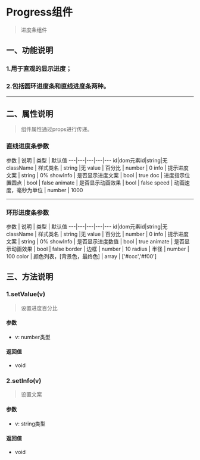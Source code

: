 # Progress组件
> 进度条组件
## 一、功能说明
### 1.用于直观的显示进度；
### 2.包括圆环进度条和直线进度条两种。

---

## 二、属性说明
> 组件属性通过props进行传递。

### 直线进度条参数

参数 | 说明 | 类型 | 默认值
---|---|---|---|---
id|dom元素id|string|无
className | 样式类名 | string |无
value | 百分比 | number | 0
info | 提示进度文案 | string | 0%
showInfo | 是否显示进度文案 | bool | true
doc | 进度指示位置圆点 | bool | false
animate | 是否显示动画效果 | bool | false
speed | 动画速度，毫秒为单位 | number | 1000

---

### 环形进度条参数

参数 | 说明 | 类型 | 默认值
---|---|---|---|---
id|dom元素id|string|无
className | 样式类名 | string |无
value | 百分比 | number | 0
info | 提示进度文案 | string | 0%
showInfo | 是否显示进度数值 | bool | true
animate | 是否显示动画效果 | bool | false
border | 边框 | number | 10
radius | 半径 | number | 100
color | 颜色列表，[背景色，最终色] | array | ['#ccc','#f00']



## 三、方法说明
### 1.setValue(v)
> 设置进度百分比

#### 参数
- v: number类型

#### 返回值
- void

### 2.setInfo(v)
> 设置文案

#### 参数
- v: string类型

#### 返回值
- void


